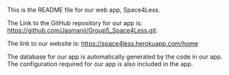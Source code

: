 This is the README file for our web app, Space4Less.

The Link to the GitHub repository for our app is: https://github.com/Jasmanji/Group5_Space4Less.git.

The link to our website is: https://space4less.herokuapp.com/home

The database for our app is automatically generated by the code in our app. The configuration required for our app
is also included in the app.